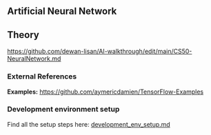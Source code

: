 ## Artificial Neural Network

## Theory
https://github.com/dewan-lisan/AI-walkthrough/edit/main/CS50-NeuralNetwork.md

### External References
**Examples:** https://github.com/aymericdamien/TensorFlow-Examples

### Development environment setup
Find all the setup steps here: [development_env_setup.md](development_env_setup.md)
